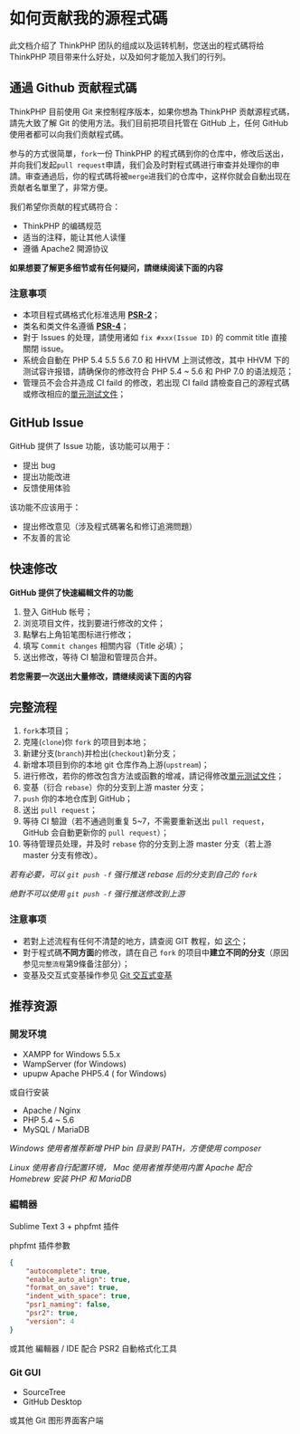 如何贡献我的源程式碼
===

此文档介绍了 ThinkPHP 团队的组成以及运转机制，您送出的程式碼将给 ThinkPHP 项目带来什么好处，以及如何才能加入我们的行列。

## 通過 Github 贡献程式碼

ThinkPHP 目前使用 Git 来控制程序版本，如果你想為 ThinkPHP 贡献源程式碼，請先大致了解 Git 的使用方法。我们目前把项目托管在 GitHub 上，任何 GitHub 使用者都可以向我们贡献程式碼。

参与的方式很简單，`fork`一份 ThinkPHP 的程式碼到你的仓库中，修改后送出，并向我们发起`pull request`申請，我们会及时對程式碼进行审查并处理你的申請。审查通過后，你的程式碼将被`merge`进我们的仓库中，这样你就会自動出现在贡献者名單里了，非常方便。

我们希望你贡献的程式碼符合：

* ThinkPHP 的编碼规范
* 适当的注释，能让其他人读懂
* 遵循 Apache2 開源协议

**如果想要了解更多细节或有任何疑问，請继续阅读下面的内容**

### 注意事项

* 本项目程式碼格式化标准选用 [**PSR-2**](http://www.kancloud.cn/thinkphp/php-fig-psr/3141)；
* 类名和类文件名遵循 [**PSR-4**](http://www.kancloud.cn/thinkphp/php-fig-psr/3144)；
* 對于 Issues 的处理，請使用诸如 `fix #xxx(Issue ID)` 的 commit title 直接關閉 issue。
* 系统会自動在 PHP 5.4 5.5 5.6 7.0 和 HHVM 上测试修改，其中 HHVM 下的测试容许报错，請确保你的修改符合 PHP 5.4 ~ 5.6 和 PHP 7.0 的语法规范；
* 管理员不会合并造成 CI faild 的修改，若出现 CI faild 請檢查自己的源程式碼或修改相应的[單元测试文件](tests)；

## GitHub Issue

GitHub 提供了 Issue 功能，该功能可以用于：

* 提出 bug
* 提出功能改进
* 反馈使用体验

该功能不应该用于：

 * 提出修改意见（涉及程式碼署名和修订追溯問題）
 * 不友善的言论

## 快速修改

**GitHub 提供了快速編輯文件的功能**

1. 登入 GitHub 帐号；
2. 浏览项目文件，找到要进行修改的文件；
3. 點擊右上角铅笔图标进行修改；
4. 填写 `Commit changes` 相關内容（Title 必填）；
5. 送出修改，等待 CI 驗證和管理员合并。

**若您需要一次送出大量修改，請继续阅读下面的内容**

## 完整流程

1. `fork`本项目；
2. 克隆(`clone`)你 `fork` 的项目到本地；
3. 新建分支(`branch`)并检出(`checkout`)新分支；
4. 新增本项目到你的本地 git 仓库作為上游(`upstream`)；
5. 进行修改，若你的修改包含方法或函數的增减，請记得修改[單元测试文件](tests)；
6. 变基（衍合 `rebase`）你的分支到上游 master 分支；
7. `push` 你的本地仓库到 GitHub；
8. 送出 `pull request`；
9. 等待 CI 驗證（若不通過则重复 5~7，不需要重新送出 `pull request`，GitHub 会自動更新你的 `pull request`）；
10. 等待管理员处理，并及时 `rebase` 你的分支到上游 master 分支（若上游 master 分支有修改）。

*若有必要，可以 `git push -f` 强行推送 rebase 后的分支到自己的 `fork`*

*绝對不可以使用 `git push -f` 强行推送修改到上游*

### 注意事项

* 若對上述流程有任何不清楚的地方，請查阅 GIT 教程，如 [这个](http://backlogtool.com/git-guide/cn/)；
* 對于程式碼**不同方面**的修改，請在自己 `fork` 的项目中**建立不同的分支**（原因参见`完整流程`第9條备注部分）；
* 变基及交互式变基操作参见 [Git 交互式变基](http://pakchoi.me/2015/03/17/git-interactive-rebase/)

## 推荐资源

### 開发环境

* XAMPP for Windows 5.5.x
* WampServer (for Windows)
* upupw Apache PHP5.4 ( for Windows)

或自行安装

- Apache / Nginx
- PHP 5.4 ~ 5.6
- MySQL / MariaDB

*Windows 使用者推荐新增 PHP bin 目录到 PATH，方便使用 composer*

*Linux 使用者自行配置环境， Mac 使用者推荐使用内置 Apache 配合 Homebrew 安装 PHP 和 MariaDB*

### 編輯器

Sublime Text 3 + phpfmt 插件

phpfmt 插件参數

```json
{
	"autocomplete": true,
	"enable_auto_align": true,
	"format_on_save": true,
	"indent_with_space": true,
	"psr1_naming": false,
	"psr2": true,
	"version": 4
}
```

或其他 編輯器 / IDE 配合 PSR2 自動格式化工具

### Git GUI

* SourceTree
* GitHub Desktop

或其他 Git 图形界面客户端
